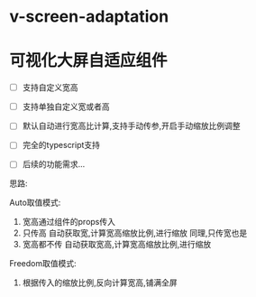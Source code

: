 # v-screen-adaptation
# 可视化大屏自适应组件
- [ ] 支持自定义宽高
- [ ] 支持单独自定义宽或者高
- [ ] 默认自动进行宽高比计算,支持手动传参,开启手动缩放比例调整
- [ ] 完全的typescript支持
- [ ] 后续的功能需求...


思路:

Auto取值模式:
1. 宽高通过组件的props传入
2. 只传高 自动获取宽,计算宽高缩放比例,进行缩放 同理,只传宽也是
3. 宽高都不传 自动获取宽高,计算宽高缩放比例,进行缩放

Freedom取值模式:
1. 根据传入的缩放比例,反向计算宽高,铺满全屏